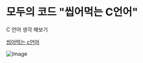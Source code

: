 # 모두의 코드 "씹어먹는 C언어"
 C 언어 생각 해보기 

 [씹어먹는 c언어](https://modoocode.com/category/C)

![Image](https://github.com/user-attachments/assets/c192a92e-6103-4700-ae33-1252fc76d3d2)

